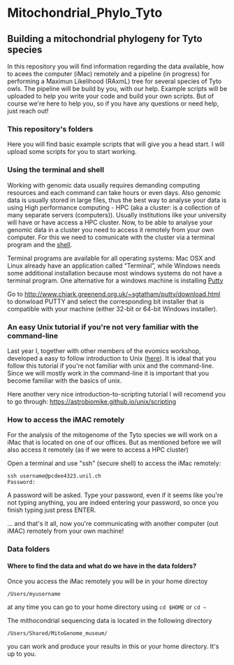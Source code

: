 # Mitochondrial_Phylo_Tyto
## Building a mitochondrial phylogeny for Tyto species

In this repository you will find information regarding the data available, how to acees the computer (iMac) remotely and a pipeline (in progress) for performing a Maximun Likelihood (RAxmL) tree for several species of Tyto owls. The pipeline will be build by you, with our help. Example scripts will be uploaded to help you write your code and build your own scripts. But of course we're here to help you, so if you have any questions or need help, just reach out!

### This repository's folders
Here you will find basic example scripts that will give you a head start. I will upload some scripts for you to start working.

### Using the terminal and shell
Working with genomic data usually requires demanding computing resources and each command can take hours or even days. Also genomic data is usually stored in large files, thus the best way to analyse your data is using High performance computing - HPC (aka a cluster: is a collection of many separate servers (computers)). Usually institutions like your university will have or have access a HPC cluster. Now, to be able to analyse your genomic data in a cluster you need to access it remotely from your own computer. For this we need to comunicate with the cluster via a terminal program and the [shell](https://en.wikipedia.org/wiki/Shell_(computing)).

Terminal programs are available for all operating systems: Mac OSX and Linux already have an application called “Terminal”, while Windows needs some additional installation because most windows systems do not have a terminal program. One alternative for a windows machine is installing [Putty](https://www.putty.org/)

Go to http://www.chiark.greenend.org.uk/~sgtatham/putty/download.html to donwload PUTTY and select the corresponding bit installer that is compatible with your machine (either 32-bit or 64-bit Windows installer). 


### An easy Unix tutorial if you're not very familiar with the command-line
Last year I, together with other members of the evomics workshop, developed a easy to follow introduction to Unix ([here](https://evomics.org/learning/population-and-speciation-genomics/2022-population-and-speciation-genomics/unix-primer/)). It is ideal that you follow this tutorial if you're not familiar with unix and the command-line. Since we will mostly work in the command-line it is important that you become familiar with the basics of unix. 

Here another very nice introduction-to-scripting tutorial I will recomend you to go through:
https://astrobiomike.github.io/unix/scripting

### How to access the iMAC remotely
For the analysis of the mitogenome of the Tyto species we will work on a iMac that is located on one of our offices. But as mentioned before we will also access it remotely (as if we were to access a HPC cluster)

Open a terminal and use "ssh" (secure shell) to access the iMac remotely:

```
ssh username@pcdee4323.unil.ch
Password:
```

A password will be asked. Type your password, even if it seems like you're not typing anything, you are indeed entering your password, so once you finish typing just press ENTER.

... and that's it all, now you're communicating with another computer (out iMAC) remotely from your own machine!

### Data folders

#### Where to find the data and what do we have in the data folders?

Once you access the iMac remotely you will be in your home directoy

```
/Users/myusername
```
at any time you can go to your home directory using ` cd $HOME ` or ` cd ~ `

The mithocondrial sequencing data is located in the following directory

```
/Users/Shared/MitoGenome_museum/
```
you can work and produce your results in this or your home directory. It's up to you.






### 

